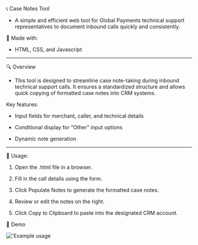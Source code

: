 📞 Case Notes Tool
- A simple and efficient web tool for Global Payments technical support representatives to document inbound calls quickly and consistently.


🧰 Made with:
- HTML, CSS, and Javascript

---

🔍 Overview
- This tool is designed to streamline case note-taking during inbound technical support calls. It ensures a standardized structure and allows quick copying of formatted case notes into CRM systems.


Key features:

- Input fields for merchant, caller, and technical details

- Conditional display for "Other" input options

- Dynamic note generation

---


📒 Usage:

1. Open the .html file in a browser.

2. Fill in the call details using the form.

3. Click Populate Notes to generate the formatted case notes.

4. Review or edit the notes on the right.

5. Click Copy to Clipboard to paste into the designated CRM account.


📸 Demo


  !['Example usage](https://github.com/BrandonL02/Global-Note-Program/blob/08e1f47a2bfa4c34b2ce15e2dd576c450d8288bf/example_usage.png)

